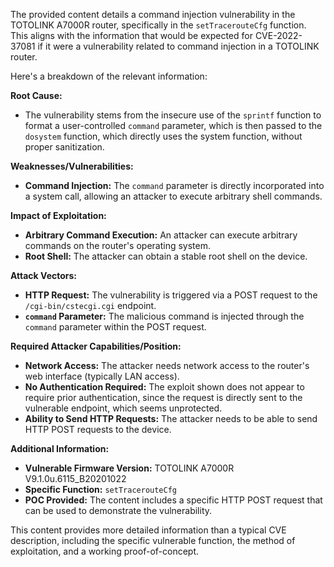 The provided content details a command injection vulnerability in the TOTOLINK A7000R router, specifically in the `setTracerouteCfg` function. This aligns with the information that would be expected for CVE-2022-37081 if it were a vulnerability related to command injection in a TOTOLINK router.

Here's a breakdown of the relevant information:

**Root Cause:**
- The vulnerability stems from the insecure use of the `sprintf` function to format a user-controlled `command` parameter, which is then passed to the `dosystem` function, which directly uses the system function, without proper sanitization.

**Weaknesses/Vulnerabilities:**
- **Command Injection:**  The `command` parameter is directly incorporated into a system call, allowing an attacker to execute arbitrary shell commands.

**Impact of Exploitation:**
- **Arbitrary Command Execution:** An attacker can execute arbitrary commands on the router's operating system.
- **Root Shell:** The attacker can obtain a stable root shell on the device.

**Attack Vectors:**
- **HTTP Request:** The vulnerability is triggered via a POST request to the `/cgi-bin/cstecgi.cgi` endpoint.
- **`command` Parameter:** The malicious command is injected through the `command` parameter within the POST request.

**Required Attacker Capabilities/Position:**
- **Network Access:** The attacker needs network access to the router's web interface (typically LAN access).
- **No Authentication Required:** The exploit shown does not appear to require prior authentication, since the request is directly sent to the vulnerable endpoint, which seems unprotected.
- **Ability to Send HTTP Requests:** The attacker needs to be able to send HTTP POST requests to the device.

**Additional Information:**
- **Vulnerable Firmware Version:** TOTOLINK A7000R V9.1.0u.6115_B20201022
- **Specific Function:** `setTracerouteCfg`
- **POC Provided:** The content includes a specific HTTP POST request that can be used to demonstrate the vulnerability.

This content provides more detailed information than a typical CVE description, including the specific vulnerable function, the method of exploitation, and a working proof-of-concept.
